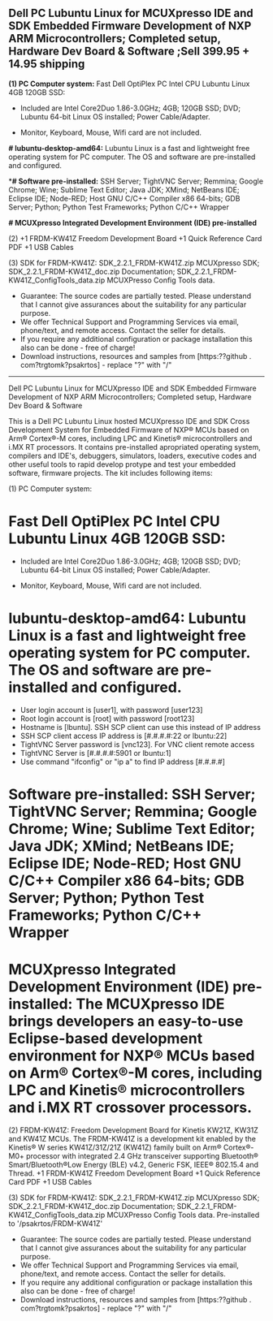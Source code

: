 ## Dell PC Lubuntu Linux for MCUXpresso IDE and SDK Embedded Firmware Development of NXP ARM Microcontrollers; Completed setup, Hardware Dev Board & Software ;Sell 399.95 + 14.95 shipping

**(1) PC Computer system:**
Fast Dell OptiPlex PC Intel CPU Lubuntu Linux 4GB 120GB SSD:
+ Included are Intel Core2Duo 1.86-3.0GHz; 4GB; 120GB SSD; DVD; Lubuntu 64-bit Linux OS installed; Power Cable/Adapter.
- Monitor, Keyboard, Mouse, Wifi card are not included.

**# lubuntu-desktop-amd64:** Lubuntu Linux is a fast and lightweight free operating system for PC computer. The OS and software are pre-installed and configured.

***# Software pre-installed:** SSH Server; TightVNC Server; Remmina; Google Chrome; Wine; Sublime Text Editor; Java JDK; XMind; NetBeans IDE; Eclipse IDE; Node-RED; Host GNU C/C++ Compiler x86 64-bits; GDB Server; Python; Python Test Frameworks; Python C/C++ Wrapper

**# MCUXpresso Integrated Development Environment (IDE) pre-installed**

(2) +1 FRDM-KW41Z Freedom Development Board
+1 Quick Reference Card PDF
+1 USB Cables

(3) SDK for FRDM-KW41Z: SDK_2.2.1_FRDM-KW41Z.zip MCUXpresso SDK; SDK_2.2.1_FRDM-KW41Z_doc.zip Documentation; SDK_2.2.1_FRDM-KW41Z_ConfigTools_data.zip MCUXPresso Config Tools data.

* Guarantee: The source codes are partially tested. Please understand that I cannot give assurances about the suitability for any particular purpose.
* We offer Technical Support and Programming Services via email, phone/text, and remote access. Contact the seller for details.
* If you require any additional configuration or package installation this also can be done - free of charge!
* Download instructions, resources and samples from [https:??github . com?trgtomk?psakrtos] - replace "?" with "/"

-------------------------------------------------------------------------------
Dell PC Lubuntu Linux for MCUXpresso IDE and SDK Embedded Firmware Development of NXP ARM Microcontrollers; Completed setup, Hardware Dev Board & Software

This is a Dell PC Lubuntu Linux hosted MCUXpresso IDE and SDK Cross Development System for Embedded Firmware of NXP® MCUs based on Arm® Cortex®-M cores, including LPC and Kinetis® microcontrollers and i.MX RT processors. It contains pre-installed apropriated operating system, compilers and IDE's, debuggers, simulators, loaders, executive codes and other useful tools to rapid develop protype and test your embedded software, firmware projects. The kit includes following items:

(1) PC Computer system:
# Fast Dell OptiPlex PC Intel CPU Lubuntu Linux 4GB 120GB SSD:
+ Included are Intel Core2Duo 1.86-3.0GHz; 4GB; 120GB SSD; DVD; Lubuntu 64-bit Linux OS installed; Power Cable/Adapter.
- Monitor, Keyboard, Mouse, Wifi card are not included.

# lubuntu-desktop-amd64: Lubuntu Linux is a fast and lightweight free operating system for PC computer. The OS and software are pre-installed and configured.
+ User login account is [user1], with password [user123]
+ Root login account is [root] with password [root123]
+ Hostname is [lbuntu]. SSH SCP client can use this instead of IP address
+ SSH SCP client access IP address is [#.#.#.#:22 or lbuntu:22]
+ TightVNC Server password is [vnc123]. For VNC client remote access
+ TightVNC Server is [#.#.#.#:5901 or lbuntu:1]
+ Use command "ifconfig" or "ip a" to find IP address [#.#.#.#]

# Software pre-installed: SSH Server; TightVNC Server; Remmina; Google Chrome; Wine; Sublime Text Editor; Java JDK; XMind; NetBeans IDE; Eclipse IDE; Node-RED; Host GNU C/C++ Compiler x86 64-bits; GDB Server; Python; Python Test Frameworks; Python C/C++ Wrapper

# MCUXpresso Integrated Development Environment (IDE) pre-installed: The MCUXpresso IDE brings developers an easy-to-use Eclipse-based development environment for NXP® MCUs based on Arm® Cortex®-M cores, including LPC and Kinetis® microcontrollers and i.MX RT crossover processors.

(2) FRDM-KW41Z: Freedom Development Board for Kinetis KW21Z, KW31Z and KW41Z MCUs. The FRDM-KW41Z is a development kit enabled by the Kinetis® W series KW41Z/31Z/21Z (KW41Z) family built on Arm® Cortex®-M0+ processor with integrated 2.4 GHz transceiver supporting Bluetooth® Smart/Bluetooth®Low Energy (BLE) v4.2, Generic FSK, IEEE® 802.15.4 and Thread.
+1 FRDM-KW41Z Freedom Development Board
+1 Quick Reference Card PDF
+1 USB Cables

(3) SDK for FRDM-KW41Z: SDK_2.2.1_FRDM-KW41Z.zip MCUXpresso SDK; SDK_2.2.1_FRDM-KW41Z_doc.zip Documentation; SDK_2.2.1_FRDM-KW41Z_ConfigTools_data.zip MCUXPresso Config Tools data. Pre-installed to '/psakrtos/FRDM-KW41Z'

* Guarantee: The source codes are partially tested. Please understand that I cannot give assurances about the suitability for any particular purpose.
* We offer Technical Support and Programming Services via email, phone/text, and remote access. Contact the seller for details.
* If you require any additional configuration or package installation this also can be done - free of charge!
* Download instructions, resources and samples from [https:??github . com?trgtomk?psakrtos] - replace "?" with "/"
